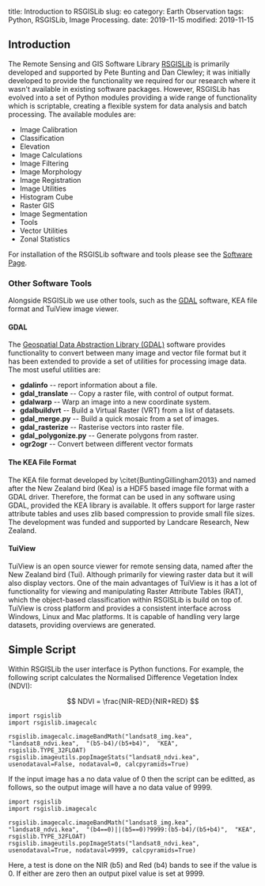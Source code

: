 title: Introduction to RSGISLib
slug: eo
category: Earth Observation
tags: Python, RSGISLib, Image Processing.
date: 2019-11-15
modified: 2019-11-15

## Introduction

The Remote Sensing and GIS Software Library [RSGISLib](https://www.rsgislib.org) is primarily developed and supported by Pete Bunting and Dan Clewley; it was initially developed to provide the functionality we required for our research where it wasn't available in existing software packages. However, RSGISLib has evolved into a set of Python modules providing a wide range of functionality which is scriptable, creating a flexible system for data analysis and batch processing. The available modules are:

* Image Calibration
* Classification
* Elevation
* Image Calculations
* Image Filtering
*  Image Morphology
* Image Registration
* Image Utilities
* Histogram Cube
* Raster GIS
* Image Segmentation
* Tools
* Vector Utilities
* Zonal Statistics

For installation of the RSGISLib software and tools please see the [Software Page](/software).

### Other Software Tools

Alongside RSGISLib we use other tools, such as the [GDAL](https://www.gdal.org) software, KEA file format and TuiView image viewer. 

#### GDAL
The [Geospatial Data Abstraction Library (GDAL)](http://www.gdal.org)  software provides functionality to convert between many image and vector file format but it has been extended to provide a set of utilities for processing image data. The most useful utilities are:

* **gdalinfo** -- report information about a file.
* **gdal_translate** -- Copy a raster file, with control of output format.
* **gdalwarp** -- Warp an image into a new coordinate system.
* **gdalbuildvrt** -- Build a Virtual Raster (VRT) from a list of datasets.
* **gdal_merge.py** -- Build a quick mosaic from a set of images.
* **gdal_rasterize** -- Rasterise vectors into raster file.
* **gdal_polygonize.py** -- Generate polygons from raster.
* **ogr2ogr** -- Convert between different vector formats

#### The KEA File Format
The KEA file format developed by \citet{BuntingGillingham2013} and named after the New Zealand bird (Kea) is a HDF5 based image file format with a GDAL driver. Therefore, the format can be used in any software using GDAL, provided the KEA library is available. It offers support for large raster attribute tables and uses zlib based compression to provide small file sizes. The development was funded and supported by Landcare Research, New Zealand.

#### TuiView
TuiView is an open source viewer for remote sensing data, named after the New Zealand bird (Tui). Although primarily for viewing raster data but it will also display vectors. One of the main advantages of TuiView is it has a lot of functionality for viewing and manipulating Raster Attribute Tables (RAT), which the object-based classification within RSGISLib is build on top of. TuiView is cross platform and provides a consistent interface across Windows, Linux and Mac platforms. It is capable of handling very large datasets, providing overviews are generated.

## Simple Script
Within RSGISLib the user interface is Python functions. For example, the following script calculates the Normalised Difference Vegetation Index (NDVI):

$$
NDVI = \frac{NIR-RED}{NIR+RED}
$$

    import rsgislib
    import rsgislib.imagecalc
    
    rsgislib.imagecalc.imageBandMath("landsat8_img.kea",  "landsat8_ndvi.kea",  "(b5-b4)/(b5+b4)",  "KEA",  rsgislib.TYPE_32FLOAT)
    rsgislib.imageutils.popImageStats("landsat8_ndvi.kea", usenodataval=False, nodataval=0, calcpyramids=True)
   
If the input image has a no data value of 0 then the script can be editted, as follows, so the output image will have a no data value of 9999.

    import rsgislib
    import rsgislib.imagecalc
    
    rsgislib.imagecalc.imageBandMath("landsat8_img.kea",  "landsat8_ndvi.kea",  "(b4==0)||(b5==0)?9999:(b5-b4)/(b5+b4)",  "KEA",  rsgislib.TYPE_32FLOAT)
    rsgislib.imageutils.popImageStats("landsat8_ndvi.kea", usenodataval=True, nodataval=9999, calcpyramids=True)

Here, a test is done on the NIR (b5) and Red (b4) bands to see if the value is 0. If either are zero then an output pixel value is set at 9999.

<!--stackedit_data:
eyJoaXN0b3J5IjpbMjEzMzQ1NDU2NCw1MzU2ODAzNDMsLTE3MT
YzMjcwODUsMTE0NzExNTAxNF19
-->
